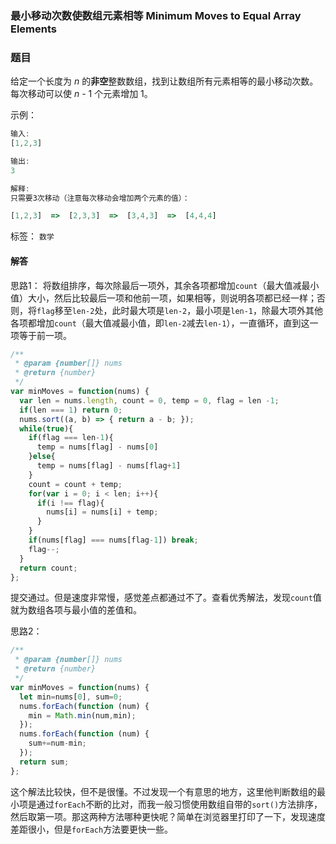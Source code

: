 ### 最小移动次数使数组元素相等 Minimum Moves to Equal Array Elements 

### 题目

给定一个长度为 *n* 的**非空**整数数组，找到让数组所有元素相等的最小移动次数。每次移动可以使 *n* - 1 个元素增加 1。 

示例：

```javascript
输入:
[1,2,3]

输出:
3

解释:
只需要3次移动（注意每次移动会增加两个元素的值）：

[1,2,3]  =>  [2,3,3]  =>  [3,4,3]  =>  [4,4,4]
```

标签： `数学`

#### 解答

思路1： 将数组排序，每次除最后一项外，其余各项都增加`count`（最大值减最小值）大小，然后比较最后一项和他前一项，如果相等，则说明各项都已经一样；否则，将`flag`移至`len-2`处，此时最大项是`len-2`，最小项是`len-1`，除最大项外其他各项都增加`count`（最大值减最小值，即`len-2`减去`len-1`），一直循环，直到这一项等于前一项。

```javascript
/**
 * @param {number[]} nums
 * @return {number}
 */
var minMoves = function(nums) {
  var len = nums.length, count = 0, temp = 0, flag = len -1;
  if(len === 1) return 0;
  nums.sort((a, b) => { return a - b; });
  while(true){
    if(flag === len-1){
      temp = nums[flag] - nums[0]
    }else{
      temp = nums[flag] - nums[flag+1]
    }
    count = count + temp;
    for(var i = 0; i < len; i++){
      if(i !== flag){
        nums[i] = nums[i] + temp;
      }
    }
    if(nums[flag] === nums[flag-1]) break;
    flag--;
  }
  return count; 
};
```

提交通过。但是速度非常慢，感觉差点都通过不了。查看优秀解法，发现`count`值就为数组各项与最小值的差值和。

思路2：

```javascript
/**
 * @param {number[]} nums
 * @return {number}
 */
var minMoves = function(nums) {
  let min=nums[0], sum=0;
  nums.forEach(function (num) {
    min = Math.min(num,min);
  });
  nums.forEach(function (num) {
    sum+=num-min;
  });
  return sum;
};
```

这个解法比较快，但不是很懂。不过发现一个有意思的地方，这里他判断数组的最小项是通过`forEach`不断的比对，而我一般习惯使用数组自带的`sort()`方法排序，然后取第一项。那这两种方法哪种更快呢？简单在浏览器里打印了一下，发现速度差距很小，但是`forEach`方法要更快一些。


















